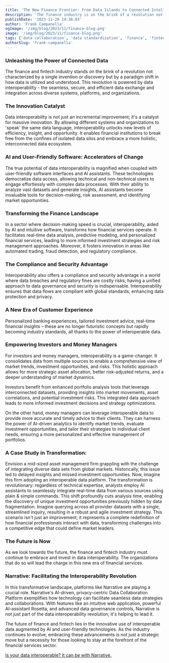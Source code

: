 ```yaml
---
title: 'The New Finance Frontier: From Data Islands to Connected Intelligence'
description: 'The finance industry is on the brink of a revolution not characterized by a single invention but by a paradigm shift in how data is utilized and understood'
publishDate: '2023-11-28 14:36:03'
author: 'Frank Campanella'
ogImage: '/img/blog/2023/11/finance-blog.png'
image: '/img/blog/2023/11/finance-blog.png'
tags: ['data collaboration', 'data standardization', 'finance', 'fintech', 'rosetta stone']
authorSlug: 'frank-campanella'
---
```

### Unleashing the Power of Connected Data

  
The finance and fintech industry stands on the brink of a revolution not characterized by a single invention or discovery but by a paradigm shift in how data is utilized and understood. This revolution is powered by data interoperability - the seamless, secure, and efficient data exchange and integration across diverse systems, platforms, and organizations.  

### The Innovation Catalyst  

Data interoperability is not just an incremental improvement; it's a catalyst for massive innovation. By allowing different systems and organizations to 'speak' the same data language, interoperability unlocks new levels of efficiency, insight, and opportunity. It enables financial institutions to break free from the confines of isolated data silos and embrace a more holistic, interconnected data ecosystem.

### AI and User-Friendly Software: Accelerators of Change  

The true potential of data interoperability is magnified when coupled with user-friendly software interfaces and AI assistants. These technologies democratize data access, allowing technical and non-technical users to engage effortlessly with complex data processes. With their ability to analyze vast datasets and generate insights, AI assistants become invaluable tools for decision-making, risk assessment, and identifying market opportunities.

### Transforming the Finance Landscape  

In a sector where decision-making speed is crucial, interoperability, aided by AI and intuitive software, transforms how financial services operate. It facilitates real-time data analysis, predictive modeling, and personalized financial services, leading to more informed investment strategies and risk management approaches. Moreover, it fosters innovation in areas like automated trading, fraud detection, and regulatory compliance.

### The Compliance and Security Advantage  

Interoperability also offers a compliance and security advantage in a world where data breaches and regulatory fines are costly risks; having a unified approach to data governance and security is indispensable. Interoperability ensures that data flows are compliant with global standards, enhancing data protection and privacy.

### A New Era of Customer Experience  

Personalized banking experiences, tailored investment advice, real-time financial insights – these are no longer futuristic concepts but rapidly becoming industry standards, all thanks to the power of interoperable data.

### Empowering Investors and Money Managers  

For investors and money managers, interoperability is a game-changer. It consolidates data from multiple sources to enable a comprehensive view of market trends, investment opportunities, and risks. This holistic approach allows for more strategic asset allocation, better risk-adjusted returns, and a deeper understanding of market dynamics.  
  
Investors benefit from enhanced portfolio analysis tools that leverage interconnected datasets, providing insights into market movements, asset correlations, and potential investment risks. This integrated data approach leads to more informed investment decisions and strategy optimizations.  
  
On the other hand, money managers can leverage interoperable data to provide more accurate and timely advice to their clients. They can harness the power of AI-driven analytics to identify market trends, evaluate investment opportunities, and tailor their strategies to individual client needs, ensuring a more personalized and effective management of portfolios.

### A Case Study in Transformation:  

Envision a mid-sized asset management firm grappling with the challenge of integrating diverse data sets from global markets. Historically, this issue led to delayed insights and missed investment opportunities. Now, imagine this firm adopting an interoperable data platform. The transformation is revolutionary: regardless of technical expertise, analysts employ AI assistants to seamlessly integrate real-time data from various sources using plain & simple commands. This shift profoundly cuts analysis time, enabling the discovery of unique investment opportunities previously hidden by data fragmentation. Imagine querying across all provider datasets with a single, streamlined inquiry, resulting in a robust and agile investment strategy. This scenario isn't just an improvement; it represents a complete redefinition of how financial professionals interact with data, transforming challenges into a competitive edge that could define market leaders.

### The Future is Now  

As we look towards the future, the finance and fintech industry must continue to embrace and invest in data interoperability. The organizations that do so will lead the charge in this new era of financial services.  
  

### Narrative: Facilitating the Interoperability Revolution  

In this transformative landscape, platforms like Narrative are playing a crucial role. Narrative's AI-driven, privacy-centric Data Collaboration Platform exemplifies how technology can facilitate seamless data strategies and collaborations. With features like an intuitive web application, powerful AI-assistant Rosetta, and advanced data governance controls, Narrative is not just part of the data interoperability revolution; it's helping to lead it.

The future of finance and fintech lies in the innovative use of interoperable data augmented by AI and user-friendly technologies. As the industry continues to evolve, embracing these advancements is not just a strategic move but a necessity for those looking to stay at the forefront of the financial services sector.

[Is your data interoperable? It can be with Narrative.](/contact)
